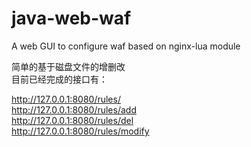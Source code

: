 # java-web-waf
A web GUI to configure waf based on nginx-lua module

简单的基于磁盘文件的增删改<br>
目前已经完成的接口有：<br>

http://127.0.0.1:8080/rules/<br>
http://127.0.0.1:8080/rules/add<br>
http://127.0.0.1:8080/rules/del<br>
http://127.0.0.1:8080/rules/modify<br>
